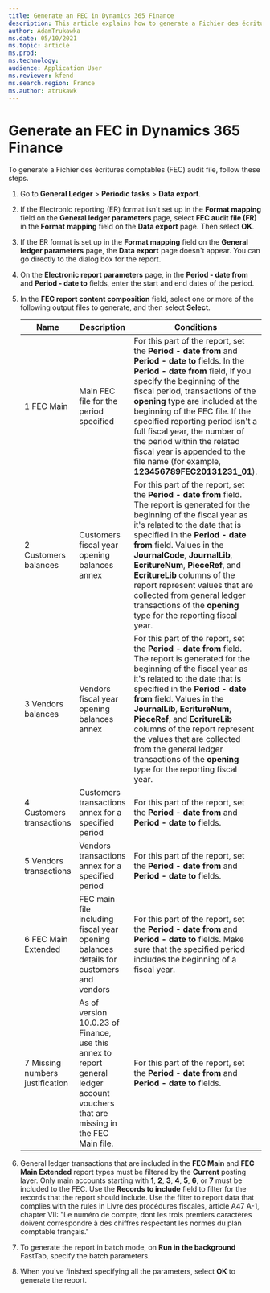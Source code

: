```yaml
---
title: Generate an FEC in Dynamics 365 Finance
description: This article explains how to generate a Fichier des écritures comptables (FEC) audit file in Microsoft Dynamics 365 Finance.
author: AdamTrukawka
ms.date: 05/10/2021
ms.topic: article
ms.prod: 
ms.technology: 
audience: Application User
ms.reviewer: kfend
ms.search.region: France
ms.author: atrukawk
---
```


# Generate an FEC in Dynamics 365 Finance

To generate a Fichier des écritures comptables (FEC) audit file, follow these steps.

1. Go to **General Ledger** \> **Periodic tasks** \> **Data export**. 
2. If the Electronic reporting (ER) format isn't set up in the **Format mapping** field on the **General ledger parameters** page, select **FEC audit file (FR)** in the **Format mapping** field on the **Data export** page. Then select **OK**. 
3. If the ER format is set up in the **Format mapping** field on the **General ledger parameters** page, the **Data export** page doesn't appear. You can go directly to the dialog box for the report.
4. On the **Electronic report parameters** page, in the **Period - date from** and **Period - date to** fields, enter the start and end dates of the period.
5. In the **FEC report content composition** field, select one or more of the following output files to generate, and then select **Select**.

    | Name                            | Description | Conditions |
    |---------------------------------|-------------|------------|
    | 1 FEC Main                      | Main FEC file for the period specified | For this part of the report, set the **Period - date from** and **Period - date to** fields. In the **Period - date from** field, if you specify the beginning of the fiscal period, transactions of the **opening** type are included at the beginning of the FEC file. If the specified reporting period isn't a full fiscal year, the number of the period within the related fiscal year is appended to the file name (for example, **123456789FEC20131231\_01**). |
    | 2 Customers balances            | Customers fiscal year opening balances annex | For this part of the report, set the **Period - date from** field. The report is generated for the beginning of the fiscal year as it's related to the date that is specified in the **Period - date from** field. Values in the **JournalCode**, **JournalLib**, **EcritureNum**, **PieceRef**, and **EcritureLib** columns of the report represent values that are collected from general ledger transactions of the **opening** type for the reporting fiscal year. |
    | 3 Vendors balances              | Vendors fiscal year opening balances annex | For this part of the report, set the **Period - date from** field. The report is generated for the beginning of the fiscal year as it's related to the date that is specified in the **Period - date from** field. Values in the **JournalLib**, **EcritureNum**, **PieceRef**, and **EcritureLib** columns of the report represent the values that are collected from the general ledger transactions of the **opening** type for the reporting fiscal year. |
    | 4 Customers transactions        | Customers transactions annex for a specified period | For this part of the report, set the **Period - date from** and **Period - date to** fields. |
    | 5 Vendors transactions          | Vendors transactions annex for a specified period | For this part of the report, set the **Period - date from** and **Period - date to** fields. |
    | 6 FEC Main Extended             | FEC main file including fiscal year opening balances details for customers and vendors | For this part of the report, set the **Period - date from** and **Period - date to** fields. Make sure that the specified period includes the beginning of a fiscal year. |
    | 7 Missing numbers justification | As of version 10.0.23 of Finance, use this annex to report general ledger account vouchers that are missing in the FEC Main file. | For this part of the report, set the **Period - date from** and **Period - date to** fields. |

6. General ledger transactions that are included in the **FEC Main** and **FEC Main Extended** report types must be filtered by the **Current** posting layer. Only main accounts starting with **1**, **2**, **3**, **4**, **5**, **6**, or **7** must be included to the FEC. Use the **Records to include** field to filter for the records that the report should include. Use the filter to report data that complies with the rules in Livre des procédures fiscales, article A47 A-1, chapter VII: "Le numéro de compte, dont les trois premiers caractères doivent correspondre à des chiffres respectant les normes du plan comptable français."
7. To generate the report in batch mode, on **Run in the background** FastTab, specify the batch parameters.
8. When you've finished specifying all the parameters, select **OK** to generate the report.
